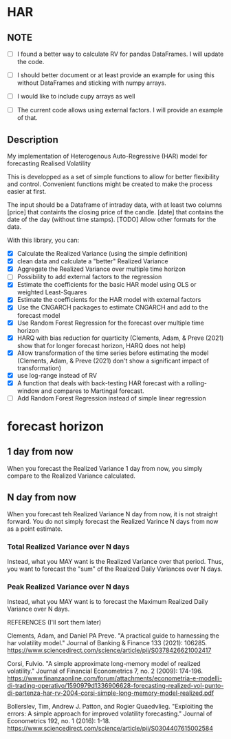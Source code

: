 # HAR

## NOTE
- [ ] I found a better way to calculate RV for pandas DataFrames. I will update the code.
- [ ] I should better document or at least provide an example for using this without DataFrames and sticking with numpy arrays.
- [ ] I would like to include cupy arrays as well
- [ ] The current code allows using external factors. I will provide an example of that.
  

## Description
My implementation of Heterogenous Auto-Regressive (HAR) model for forecasting Realised Volatility

This is developped as a set of simple functions to allow for better flexibility and control.
Convenient functions might be created to make the process easier at first.

The input should be a Dataframe of intraday data, with at least two columns
[price] that containts the closing price of the candle.
[date] that contains the date of the day (without time stamps).
[TODO] Allow other formats for the data.

With this library, you can:
- [x] Calculate the Realized Variance (using the simple definition)
- [x] clean data and calculate a "better" Realized Variance
- [x] Aggregate the Realized Variance over multiple time horizon
- [ ] Possibility to add external factors to the regression
- [x] Estimate the coefficients for the basic HAR model using OLS or weighted Least-Squares
- [x] Estimate the coefficients for the HAR model with external factors
- [x] Use the CNGARCH packages to estimate CNGARCH and add to the forecast model
- [x] Use Random Forest Regression for the forecast over multiple time horizon
- [x] HARQ with bias reduction for quarticity (Clements, Adam, & Preve (2021) show that for longer forecast horizon, HARQ does not help)
- [x] Allow transformation of the time series before estimating the model (Clements, Adam, & Preve (2021) don't show a significant impact of transformation)
- [x] use log-range instead of RV
- [x] A function that deals with back-testing HAR forecast with a rolling-window and compares to Martingal forecast.
- [ ] Add Random Forest Regression instead of simple linear regression

# forecast horizon

## 1 day from now
When you forecast the Realized Variance 1 day from now, you simply compare to the Realized Variance calculated.

## N day from now
When you forecast teh Realized Variance N day from now, it is not straight forward. You do not simply forecast the Realized Varince N days from now as a point estimate. 

### Total Realized Variance over N days
Instead, what you MAY want is the Realized Variance over that period. Thus, you want to forecast the "sum" of the Realized Daily Variances over N days.

### Peak Realized Variance over N days
Instead, what you MAY want is to forecast the Maximum Realized Daily Variance over N days.



REFERENCES (I'll sort them later)

Clements, Adam, and Daniel PA Preve. "A practical guide to harnessing the har volatility model." Journal of Banking & Finance 133 (2021): 106285.
https://www.sciencedirect.com/science/article/pii/S0378426621002417


Corsi, Fulvio. "A simple approximate long-memory model of realized volatility." Journal of Financial Econometrics 7, no. 2 (2009): 174-196.
https://www.finanzaonline.com/forum/attachments/econometria-e-modelli-di-trading-operativo/1590979d1336906628-forecasting-realized-vol-punto-di-partenza-har-rv-2004-corsi-simple-long-memory-model-realized.pdf


Bollerslev, Tim, Andrew J. Patton, and Rogier Quaedvlieg. "Exploiting the errors: A simple approach for improved volatility forecasting." Journal of Econometrics 192, no. 1 (2016): 1-18.
https://www.sciencedirect.com/science/article/pii/S0304407615002584








